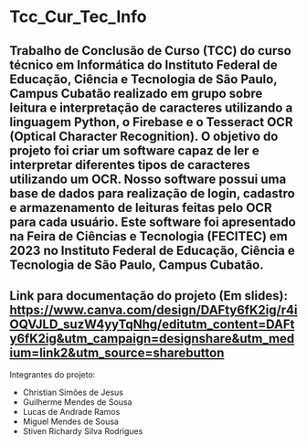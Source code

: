 # Tcc_Cur_Tec_Info
Trabalho de Conclusão de Curso (TCC) do curso técnico em Informática do Instituto Federal de Educação, Ciência e Tecnologia de São Paulo, Campus Cubatão realizado em grupo sobre leitura e interpretação de caracteres utilizando a linguagem Python, o Firebase e o Tesseract OCR (Optical Character Recognition). O objetivo do projeto foi criar um software capaz de ler e interpretar diferentes tipos de caracteres utilizando um OCR. Nosso software possui uma base de dados para realização de login, cadastro e armazenamento de leituras feitas pelo OCR para cada usuário. Este software foi apresentado na Feira de Ciências e Tecnologia (FECITEC) em 2023 no Instituto Federal de Educação, Ciência e Tecnologia de São Paulo, Campus Cubatão.  
----------------------------------------------------------------------------------------------------------------------------------------------------------------------------------------------
Link para documentação do projeto (Em slides): https://www.canva.com/design/DAFty6fK2ig/r4iOQVJLD_suzW4yyTqNhg/editutm_content=DAFty6fK2ig&utm_campaign=designshare&utm_medium=link2&utm_source=sharebutton
----------------------------------------------------------------------------------------------------------------------------------------------------------------------------------------------
Integrantes do projeto:  
- Christian Simões de Jesus
- Guilherme Mendes de Sousa
- Lucas de Andrade Ramos
- Miguel Mendes de Sousa
- Stiven Richardy Silva Rodrigues
